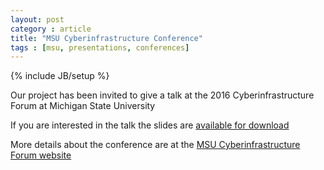 ```yaml
---
layout: post
category : article
title: "MSU Cyberinfrastructure Conference"
tags : [msu, presentations, conferences]
---
```

{% include JB/setup %}

Our project has been invited to give a talk at the 2016 Cyberinfrastructure Forum at Michigan State University

If you are interested in the talk the slides are [available for download]({{ASSET_PATH}}/slides/MSU-CI-Conf.pdf) 

More details about the conference are at the [MSU Cyberinfrastructure Forum website](https://vprgs.msu.edu/ci-forum/2016/agenda)
